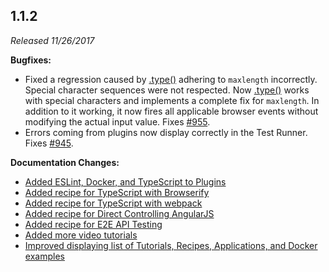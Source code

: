 ## 1.1.2

*Released 11/26/2017*

**Bugfixes:**

- Fixed a regression caused by [.type()](/api/commands/type) adhering to `maxlength` incorrectly. Special character sequences were not respected. Now [.type()](/api/commands/type) works with special characters and implements a complete fix for `maxlength`. In addition to it working, it now fires all applicable browser events without modifying the actual input value. Fixes [#955](https://github.com/cypress-io/cypress/issues/955).
- Errors coming from plugins now display correctly in the Test Runner. Fixes [#945](https://github.com/cypress-io/cypress/issues/945).

**Documentation Changes:**

- [Added ESLint, Docker, and TypeScript to Plugins](/plugins/plugins/index)
- [Added recipe for TypeScript with Browserify](/examples/examples/recipes)
- [Added recipe for TypeScript with webpack](/examples/examples/recipes)
- [Added recipe for Direct Controlling AngularJS](/examples/examples/recipes)
- [Added recipe for E2E API Testing](/examples/examples/recipes)
- [Added more video tutorials](/examples/examples/tutorials)
- [Improved displaying list of Tutorials, Recipes, Applications, and Docker examples](/examples/examples/recipes)

